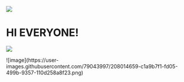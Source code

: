 <img src="https://i.ibb.co/YkHF7Hp/Frame-1-3.png">
<h1>HI EVERYONE!</h1>
 <p align="left">
   <img src="https://github.com/github/docs/actions/workflows/main.yml/badge.svg?branch=feature-1">
 </p>![image](https://user-images.githubusercontent.com/79043997/208014659-c1a9b7f1-fd05-499b-9357-110d258a8f23.png)

